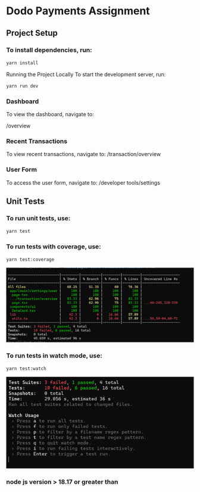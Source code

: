 # Dodo Payments Assignment

## Project Setup

### To install dependencies, run:

```sh
yarn install
```


Running the Project Locally
To start the development server, run:

```sh
yarn run dev
```


### Dashboard
To view the dashboard, navigate to:

/overview


### Recent Transactions
To view recent transactions, navigate to:
/transaction/overview


### User Form
To access the user form, navigate to:
/developer tools/settings


## Unit Tests
### To run unit tests, use:

```sh
yarn test
```

### To run tests with coverage, use:

```sh
yarn test:coverage
```

![coverage](public/coverage.png)

### To run tests in watch mode, use:

```sh
yarn test:watch
```

![watch](public/watch.png)


### node js version > 18.17 or greater than